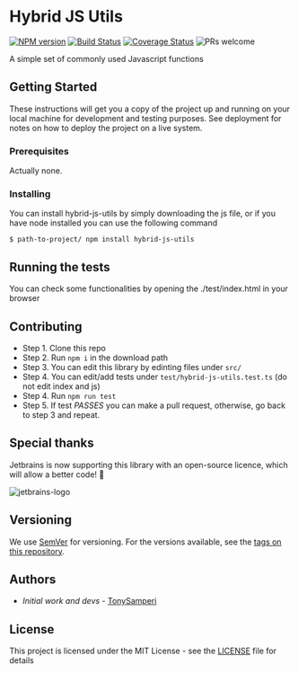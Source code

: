 # Hybrid JS Utils

 [![NPM version][npm-version-image]][npm-url]
 [![Build Status][travis-image]][travis-url]
 [![Coverage Status][test-coverage-image]][test-coverage-url] ![PRs welcome][contributing-image]

A simple set of commonly used Javascript functions

## Getting Started

These instructions will get you a copy of the project up and running on your local machine for development and testing purposes. See deployment for notes on how to deploy the project on a live system.

### Prerequisites

Actually none.

### Installing

You can install hybrid-js-utils by simply downloading the js file,
or if you have node installed you can use the following command

```
$ path-to-project/ npm install hybrid-js-utils
```

## Running the tests

You can check some functionalities by opening the ./test/index.html in your browser

## Contributing

* Step 1. Clone this repo
* Step 2. Run `npm i` in the download path
* Step 3. You can edit this library by edinting files under `src/`
* Step 4. You can edit/add tests under `test/hybrid-js-utils.test.ts` (do not edit index and js)
* Step 4. Run `npm run test`
* Step 5. If test *PASSES* you can make a pull request, otherwise, go back to step 3 and repeat.

## Special thanks

Jetbrains is now supporting this library with an open-source licence, which will allow a better code! 🎉

![jetbrains-logo](https://user-images.githubusercontent.com/5957244/150580991-863d6fba-1090-4924-b26c-be19c6310f24.svg)

## Versioning

We use [SemVer](http://semver.org/) for versioning. For the versions available, see the [tags on this repository](https://github.com/your/project/tags). 

## Authors

* *Initial work and devs* - [TonySamperi](https://github.com/TonySamperi)

## License

This project is licensed under the MIT License - see the [LICENSE](LICENSE) file for details

[npm-url]: https://npmjs.org/package/hybrid-js-utils
[npm-version-image]: https://badge.fury.io/js/hybrid-js-utils.svg
[doc-url]: https://tonysamperi.github.io/js-utils/
[doc-coverage-image]: https://moment.github.io/luxon/docs/badge.svg
[test-coverage-url]: https://codecov.io/gh/tonysamperi/js-utils
[test-coverage-image]: https://codecov.io/gh/tonysamperi/js-utils/branch/master/graph/badge.svg
[contributing-image]: https://img.shields.io/badge/PRs-welcome-brightgreen.svg
[travis-image]: https://travis-ci.org/tonysamperi/js-utils.svg?branch=master
[travis-url]: https://travis-ci.org/tonysamperi/js-utils.svg?branch=master
